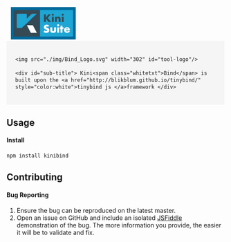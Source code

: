 <style type="text/css">
	#header {
		background-image: url('./img/1pxbanner.png');
		background-repeat: repeat-x;
		width: 100%;
	}
	#suite-logo {
		margin-top:7.5px;
		margin-left: 10px
	}
	#frame  {
		background-color: #F5F5F5;
		padding: 20px;
	}
	#tool-logo {
		margin-bottom: 12px;
		display: block;
	}
	.whitetxt {
		color: white;
	}
	#sub-title  {
		background-color: #EB7582;
		display: inline-block;
		font-weight: bold;
		font-size: 13px;
	}
</style>

<div id="header"> 
	<img src="./img/bannerlogo.png" id="suite-logo"/>
</div>

<div id="frame">

	<img src="./img/Bind_Logo.svg" width="302" id="tool-logo"/>
	
	<div id="sub-title"> Kini<span class="whitetxt">Bind</span> is built upon the <a href="http://blikblum.github.io/tinybind/" style="color:white">tinybind js </a>framework </div>

</div>

## Usage

#### Install

```bash
npm install kinibind
```



## Contributing

#### Bug Reporting

1. Ensure the bug can be reproduced on the latest master.
2. Open an issue on GitHub and include an isolated [JSFiddle](http://jsfiddle.net/) demonstration of the bug. The more information you provide, the easier it will be to validate and fix.
